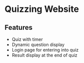 # Quizzing Website
## Features
- Quiz with timer
- Dynamic question display
- Login page for entering into quiz
- Result display at the end of quiz
